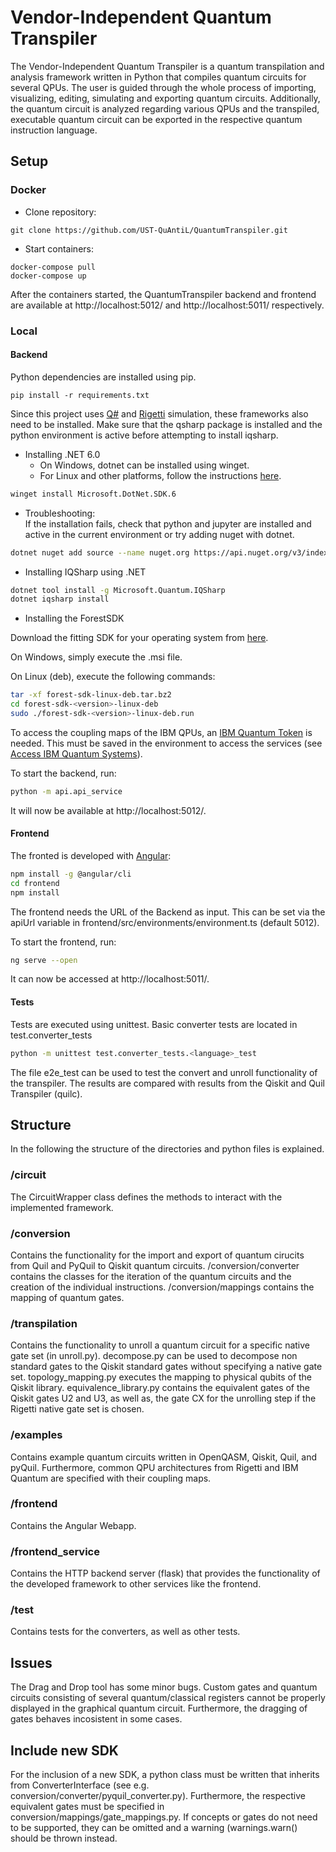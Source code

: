 # Vendor-Independent Quantum Transpiler

The Vendor-Independent Quantum Transpiler is a quantum transpilation and analysis framework written in Python that compiles quantum circuits for several QPUs. The user is guided through the whole process of importing, visualizing, editing, simulating and exporting quantum circuits. Additionally, the quantum circuit is analyzed regarding various QPUs and the transpiled, executable quantum circuit can be exported in the respective quantum instruction language. 

## Setup

### Docker

* Clone repository:
```
git clone https://github.com/UST-QuAntiL/QuantumTranspiler.git
```
* Start containers:
```
docker-compose pull
docker-compose up
```

After the containers started, the QuantumTranspiler backend and frontend are available at http://localhost:5012/ and http://localhost:5011/ respectively.

### Local

#### Backend
Python dependencies are installed using pip.
```
pip install -r requirements.txt
```


Since this project uses [Q#](https://learn.microsoft.com/en-us/azure/quantum/install-python-qdk?tabs=tabid-conda) and [Rigetti](https://pyquil-docs.rigetti.com/en/stable/start.html) simulation, these frameworks also need to be installed.
Make sure that the qsharp package is installed and the python environment is active before attempting to install iqsharp.
* Installing .NET 6.0  
  * On Windows, dotnet can be installed using winget.
  * For Linux and other platforms, follow the instructions [here](https://dotnet.microsoft.com/en-us/download/dotnet/6.0).
```bash
winget install Microsoft.DotNet.SDK.6
```
  * Troubleshooting:  
If the installation fails, check that python and jupyter are installed and active in the current environment or
try adding nuget with dotnet.
```bash
dotnet nuget add source --name nuget.org https://api.nuget.org/v3/index.json
```

  * Installing IQSharp using .NET
```bash
dotnet tool install -g Microsoft.Quantum.IQSharp
dotnet iqsharp install
```
* Installing the ForestSDK

Download the fitting SDK for your operating system from [here](https://qcs.rigetti.com/sdk-downloads).

On Windows, simply execute the .msi file.

On Linux (deb), execute the following commands:
```bash
tar -xf forest-sdk-linux-deb.tar.bz2
cd forest-sdk-<version>-linux-deb
sudo ./forest-sdk-<version>-linux-deb.run
```
To access the coupling maps of the IBM QPUs, an [IBM Quantum Token](https://quantum-computing.ibm.com/account) is needed. This must be saved in the environment to access the services (see [Access IBM Quantum Systems](https://qiskit.org/documentation/install.html#install-access-ibm-q-devices-label)).

To start the backend, run:
```bash
python -m api.api_service
```
It will now be available at http://localhost:5012/.

#### Frontend
The fronted is developed with [Angular](https://angular.io/):
 ```bash
npm install -g @angular/cli
cd frontend
npm install
```
The frontend needs the URL of the Backend as input. This can be set via the apiUrl variable in frontend/src/environments/environment.ts (default 5012).

To start the frontend, run:
```bash
ng serve --open
```
It can now be accessed at http://localhost:5011/. 
#### Tests
Tests are executed using unittest.
Basic converter tests are located in test.converter_tests
```bash 
python -m unittest test.converter_tests.<language>_test
```

The file e2e_test can be used to test the convert and unroll functionality of the transpiler. The results are compared with results from the Qiskit and Quil Transpiler (quilc).

## Structure
In the following the structure of the directories and python files is explained.

### /circuit
The CircuitWrapper class defines the methods to interact with the implemented framework.

### /conversion
Contains the functionality for the import and export of quantum cirucits from Quil and PyQuil to Qiskit quantum circuits. /conversion/converter contains the classes for the iteration of the quantum circuits and the creation of the individual instructions. /conversion/mappings contains the mapping of quantum gates.

### /transpilation 
Contains the functionality to unroll a quantum circuit for a specific native gate set (in unroll.py). decompose.py can be used to decompose non standard gates to the Qiskit standard gates without specifying a native gate set. topology_mapping.py executes the mapping to physical qubits of the Qiskit library. equivalence_library.py contains the equivalent gates of the Qiskit gates U2 and U3, as well as, the gate CX for the unrolling step if the Rigetti native gate set is chosen.

### /examples
Contains example quantum circuits written in OpenQASM, Qiskit, Quil, and pyQuil. Furthermore, common QPU architectures from Rigetti and IBM Quantum are specified with their coupling maps.

### /frontend
Contains the Angular Webapp.

### /frontend_service
Contains the HTTP backend server (flask) that provides the functionality of the developed framework to other services like the frontend.

### /test
Contains tests for the converters, as well as other tests.

## Issues
The Drag and Drop tool has some minor bugs. Custom gates and quantum circuits consisting of several quantum/classical registers cannot be properly displayed in the graphical quantum circuit. Furthermore, the dragging of gates behaves incosistent in some cases.

## Include new SDK
For the inclusion of a new SDK, a python class must be written that inherits from ConverterInterface (see e.g. conversion/converter/pyquil_converter.py). Furthermore, the respective equivalent gates must be specified in conversion/mappings/gate_mappings.py. If concepts or gates do not need to be supported, they can be omitted and a warning (warnings.warn() should be thrown instead.
